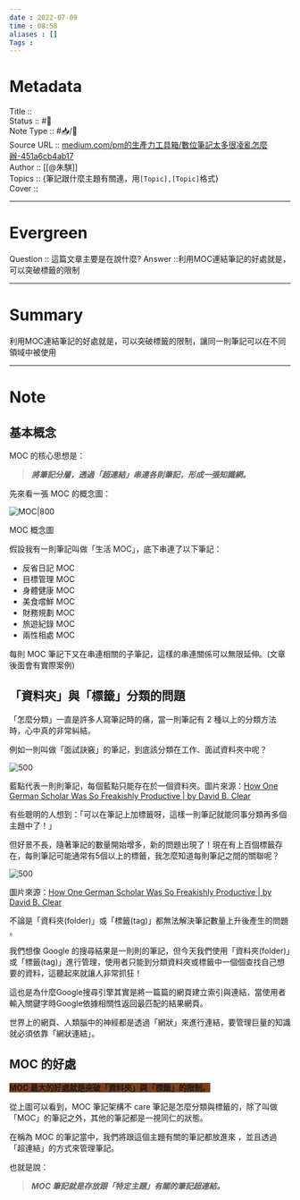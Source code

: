 ```yaml
---
date : 2022-07-09
time : 08:58
aliases : []
Tags : 
---
```

# Metadata
Title :: <br>
Status :: #🌿  <br>
Note Type :: #📥/📰<br>
Source URL :: [medium.com/pm的生產力工具箱/數位筆記太多很凌亂怎麼辦-451a6cb4ab17](https://medium.com/pm%E7%9A%84%E7%94%9F%E7%94%A2%E5%8A%9B%E5%B7%A5%E5%85%B7%E7%AE%B1/%E6%95%B8%E4%BD%8D%E7%AD%86%E8%A8%98%E5%A4%AA%E5%A4%9A%E5%BE%88%E5%87%8C%E4%BA%82%E6%80%8E%E9%BA%BC%E8%BE%A6-451a6cb4ab17)<br>
Author :: [[@朱騏]]<br>
Topics :: {筆記跟什麼主題有關連，用`[Topic],[Topic]`格式}<br>
Cover ::

---
# Evergreen
Question :: 這篇文章主要是在說什麼?
Answer ::利用MOC連結筆記的好處就是，可以突破標籤的限制

---

# Summary
利用MOC連結筆記的好處就是，可以突破標籤的限制，讓同一則筆記可以在不同領域中被使用


---

# Note

## 基本概念

MOC 的核心思想是：

> **_將筆記分層，透過「超連結」串連各則筆記，形成一張知識網。_**

先來看一張 MOC 的概念圖：

![MOC|800](https://miro.medium.com/proxy/1*1WSGAywWhXpBz1y8U0CLZg.png)

MOC 概念圖

假設我有一則筆記叫做「生活 MOC」，底下串連了以下筆記：

-   反省日記 MOC
-   目標管理 MOC
-   身體健康 MOC
-   美食嚐鮮 MOC
-   財務規劃 MOC
-   旅遊紀錄 MOC
-   兩性相處 MOC

每則 MOC 筆記下又在串連相關的子筆記，這樣的串連關係可以無限延伸。(文章後面會有實際案例)

## 「資料夾」與「標籤」分類的問題

「怎麼分類」一直是許多人寫筆記時的痛，當一則筆記有 2 種以上的分類方法時，心中真的非常糾結。

例如一則叫做「面試訣竅」的筆記，到底該分類在工作、面試資料夾中呢？

![500](https://miro.medium.com/max/1400/0*_ey_ikWIGGBYV7Pe.png)

藍點代表一則則筆記，每個藍點只能存在於一個資料夾。圖片來源：[How One German Scholar Was So Freakishly Productive | by David B. Clear](https://reurl.cc/E7Oyag)

有些聰明的人想到：「可以在筆記上加標籤呀，這樣一則筆記就能同事分類再多個主題中了！」

但好景不長，隨著筆記的數量開始增多，新的問題出現了！現在有上百個標籤存在，每則筆記可能通常有5個以上的標籤，我怎麼知道每則筆記之間的關聯呢？

![500](https://miro.medium.com/max/1400/0*deEaJK6ksdKW91nm.png)

圖片來源：[How One German Scholar Was So Freakishly Productive | by David B. Clear](https://reurl.cc/E7Oyag)

不論是「資料夾(folder)」或「標籤(tag)」都無法解決筆記數量上升後產生的問題 。

我們想像 Google 的搜尋結果是一則則的筆記，但今天我們使用「資料夾(folder)」或「標籤(tag)」進行管理，使用者只能到分類資料夾或標籤中一個個查找自己想要的資料，這聽起來就讓人非常抓狂！

這也是為什麼Google搜尋引擎其實是將一篇篇的網頁建立索引與連結，當使用者輸入關鍵字時Google依據相關性返回最匹配的結果網頁。

世界上的網頁、人類腦中的神經都是透過「網狀」來進行連結，要管理巨量的知識就必須依靠「網狀連結」。

## MOC 的好處

**<span style="background:#7a3f1f">MOC 最大的好處就是突破「資料夾」與「標籤」的限制。</span>**

從上圖可以看到，MOC 筆記架構不 care 筆記是怎麼分類與標籤的，除了叫做「MOC」的筆記之外，其他的筆記都是一視同仁的狀態。

在稱為 MOC 的筆記當中，我們將跟這個主題有關的筆記都放進來 ，並且透過「超連結」的方式來管理筆記。

也就是說：

> **_MOC 筆記就是存放跟「特定主題」有關的筆記超連結。_**

